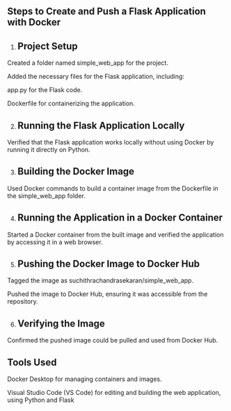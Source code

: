 Steps to Create and Push a Flask Application with Docker
-----------------------------

1. Project Setup
   -----------------------------

Created a folder named simple_web_app for the project.

Added the necessary files for the Flask application, including:

app.py for the Flask code.

Dockerfile for containerizing the application.

2. Running the Flask Application Locally
   -----------------------------
   
Verified that the Flask application works locally without using Docker by running it directly on Python.

3. Building the Docker Image
    -----------------------------
   
Used Docker commands to build a container image from the Dockerfile in the simple_web_app folder.

4. Running the Application in a Docker Container
   -----------------------------
  
Started a Docker container from the built image and verified the application by accessing it in a web browser.

5. Pushing the Docker Image to Docker Hub
    -----------------------------
   
Tagged the image as suchithrachandrasekaran/simple_web_app.

Pushed the image to Docker Hub, ensuring it was accessible from the repository.

6. Verifying the Image
   -----------------------------
   
Confirmed the pushed image could be pulled and used from Docker Hub.

Tools Used
  -----------------------------
  Docker Desktop for managing containers and images.

  Visual Studio Code (VS Code) for editing and building the web application, using Python and Flask 
